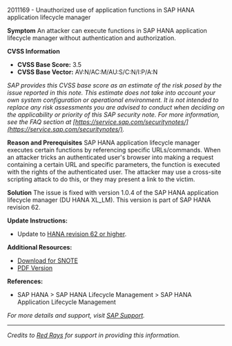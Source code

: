2011169 - Unauthorized use of application functions in SAP HANA application lifecycle manager

**Symptom**
An attacker can execute functions in SAP HANA application lifecycle manager without authentication and authorization.

**CVSS Information**
- **CVSS Base Score:** 3.5
- **CVSS Base Vector:** AV:N/AC:M/AU:S/C:N/I:P/A:N

*SAP provides this CVSS base score as an estimate of the risk posed by the issue reported in this note. This estimate does not take into account your own system configuration or operational environment. It is not intended to replace any risk assessments you are advised to conduct when deciding on the applicability or priority of this SAP security note. For more information, see the FAQ section at [https://service.sap.com/securitynotes/](https://service.sap.com/securitynotes/).*

**Reason and Prerequisites**
SAP HANA application lifecycle manager executes certain functions by referencing specific URLs/commands. When an attacker tricks an authenticated user's browser into making a request containing a certain URL and specific parameters, the function is executed with the rights of the authenticated user.
The attacker may use a cross-site scripting attack to do this, or they may present a link to the victim.

**Solution**
The issue is fixed with version 1.0.4 of the SAP HANA application lifecycle manager (DU HANA XL_LM). This version is part of SAP HANA revision 62.

**Update Instructions:**
- Update to [HANA revision 62 or higher](https://me.sap.com/mynotes?note=2011169).

**Additional Resources:**
- [Download for SNOTE](https://notesdownloads.sap.com/note/0040000017864552017)
- [PDF Version](https://userapps.support.sap.com/sap/support/sfm/notes/print/0002011169?language=en-US&token=86B8F75BD64E9F5BDFA92695675D4F10)

**References:**
- SAP HANA > SAP HANA Lifecycle Management > SAP HANA Application Lifecycle Management

*For more details and support, visit [SAP Support](https://me.sap.com/).*

---

*Credits to [Red Rays](https://redrays.io) for support in providing this information.*